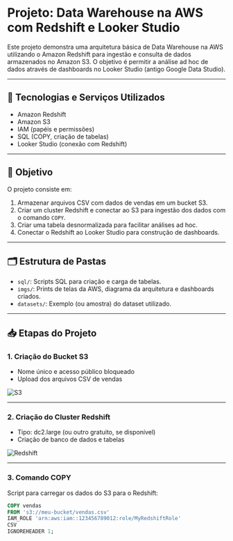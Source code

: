 # Projeto: Data Warehouse na AWS com Redshift e Looker Studio

Este projeto demonstra uma arquitetura básica de Data Warehouse na AWS utilizando o Amazon Redshift para ingestão e consulta de dados armazenados no Amazon S3. O objetivo é permitir a análise ad hoc de dados através de dashboards no Looker Studio (antigo Google Data Studio).

---

## 🔧 Tecnologias e Serviços Utilizados

- Amazon Redshift
- Amazon S3
- IAM (papéis e permissões)
- SQL (COPY, criação de tabelas)
- Looker Studio (conexão com Redshift)

---

## 🎯 Objetivo

O projeto consiste em:

1. Armazenar arquivos CSV com dados de vendas em um bucket S3.
2. Criar um cluster Redshift e conectar ao S3 para ingestão dos dados com o comando `COPY`.
3. Criar uma tabela desnormalizada para facilitar análises ad hoc.
4. Conectar o Redshift ao Looker Studio para construção de dashboards.

---

## 🗂️ Estrutura de Pastas

- `sql/`: Scripts SQL para criação e carga de tabelas.
- `imgs/`: Prints de telas da AWS, diagrama da arquitetura e dashboards criados.
- `datasets/`: Exemplo (ou amostra) do dataset utilizado.

---

## 📥 Etapas do Projeto

### 1. Criação do Bucket S3
- Nome único e acesso público bloqueado
- Upload dos arquivos CSV de vendas

![S3](imgs/s3-bucket.png)

---

### 2. Criação do Cluster Redshift
- Tipo: dc2.large (ou outro gratuito, se disponível)
- Criação de banco de dados e tabelas

![Redshift](imgs/redshift-cluster.png)

---

### 3. Comando COPY
Script para carregar os dados do S3 para o Redshift:

```sql
COPY vendas
FROM 's3://meu-bucket/vendas.csv'
IAM_ROLE 'arn:aws:iam::123456789012:role/MyRedshiftRole'
CSV
IGNOREHEADER 1;
